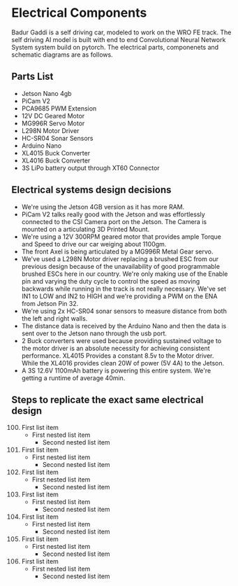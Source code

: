 Electrical Components
====

Badur Gaddi is a self driving car, modeled to work on the WRO FE track. The self driving AI model is built with end to end Convolutional Neural Network System system build on pytorch. The electrical parts, componenets and schematic diagrams are as follows.

## Parts List

+ Jetson Nano 4gb
+ PiCam V2 
+ PCA9685 PWM Extension
+ 12V DC Geared Motor
+ MG996R Servo Motor
+ L298N Motor Driver
+ HC-SR04 Sonar Sensors
+ Arduino Nano
+ XL4015 Buck Converter
+ XL4016 Buck Converter
+ 3S LiPo battery output through XT60 Connector

## Electrical systems design decisions

- We're using the Jetson 4GB version as it has more RAM.
- PiCam V2 talks really good with the Jetson and was effortlessly connected to the CSI Camera port on the Jetson. The Camera is mounted on a articulating 3D Printed Mount.
- We're using a 12V 300RPM geared motor that provides ample Torque and Speed to drive our car weiging about 1100gm.
- The front Axel is being articulated by a MG996R Metal Gear servo.
- We've used a L298N Motor driver replacing a brushed ESC from our previous design because of the unavailability of good programmable brushed ESCs here in our country. We're only making use of the Enable pin and varying the duty cycle to control the speed as moving backwards while running in the track is not really necessary. We've set IN1 to LOW and IN2 to HIGH and we're providing a PWM on the ENA from Jetson Pin 32.
- We're using 2x HC-SR04 sonar sensors to measure distance from both the left and right walls.
- The distance data is received by the Arduino Nano and then the data is sent over to the Jetson nano through the usb port.
- 2 Buck converters were used because providing sustained voltage to the motor driver is an absolute necessity for achieving consistent performance. XL4015 Provides a constant 8.5v to the Motor driver. While the XL4016 provides clean 20W of power (5V 4A) to the Jetson.
- A 3S 12.6V 1100mAh battery is powering this entire system. We're getting a runtime of average 40min.

## Steps to replicate the exact same electrical design

100. First list item
     - First nested list item
       - Second nested list item
100. First list item
     - First nested list item
       - Second nested list item
100. First list item
     - First nested list item
       - Second nested list item
100. First list item
     - First nested list item
       - Second nested list item
100. First list item
     - First nested list item
       - Second nested list item
100. First list item
     - First nested list item
       - Second nested list item
100. First list item
     - First nested list item
       - Second nested list item


